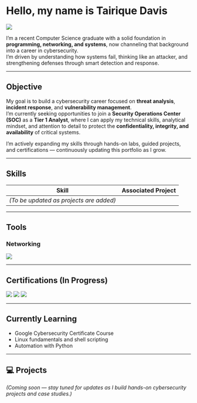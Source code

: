 # Hello, my name is Tairique Davis  
<a href="https://www.linkedin.com/in/tairiquedavis/">
  <img src="https://img.shields.io/badge/-LinkedIn-0072b1?&style=for-the-badge&logo=linkedin&logoColor=white" />
</a>

I’m a recent Computer Science graduate with a solid foundation in **programming, networking, and systems**, now channeling that background into a career in cybersecurity.  
I’m driven by understanding how systems fail, thinking like an attacker, and strengthening defenses through smart detection and response.

---

##  Objective

My goal is to build a cybersecurity career focused on **threat analysis**, **incident response**, and **vulnerability management**.  
I’m currently seeking opportunities to join a **Security Operations Center (SOC)** as a **Tier 1 Analyst**, where I can apply my technical skills, analytical mindset, and attention to detail to protect the **confidentiality, integrity, and availability** of critical systems.

I’m actively expanding my skills through hands-on labs, guided projects, and certifications — continuously updating this portfolio as I grow.

---

##  Skills

| Skill | Associated Project |
|-------|--------------------|
| *(To be updated as projects are added)* | |

---

##  Tools

### Networking
<div>
    <img src="https://img.shields.io/badge/-Wireshark-1679A7?&style=for-the-badge&logo=Wireshark&logoColor=white" />
</div>

---

##  Certifications (In Progress)

<div>
<img src="https://img.shields.io/badge/-Security%2B-FF0000?&style=for-the-badge&logo=CompTIA&logoColor=white" />
<img src="https://img.shields.io/badge/-Google%20Cybersecurity%20Certificate-4285F4?&style=for-the-badge&logo=Google&logoColor=white" />
<img src="https://img.shields.io/badge/-ISC2%20CC-00A67E?&style=for-the-badge&logo=ISC2&logoColor=white" />
</div>

---
## Currently Learning
- Google Cybersecurity Certificate Course
- Linux fundamentals and shell scripting  
- Automation with Python

---

## 💻 Projects
*(Coming soon — stay tuned for updates as I build hands-on cybersecurity projects and case studies.)*
